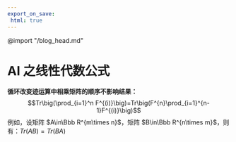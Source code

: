 ```yaml
---
export_on_save:
 html: true
---
```


@import "/blog_head.md"

# AI 之线性代数公式


**循环改变迹运算中相乘矩阵的顺序不影响结果：**
$$Tr\big(\prod_{i=1}^n F^{(i)}\big)=Tr\big(F^{n}\prod_{i=1}^{n-1}F^{(i)}\big)$$
例如，设矩阵 $A\in\Bbb R^{m\times n}$，矩阵 $B\in\Bbb R^{n\times m}$，则有：$Tr(AB)=Tr(BA)$




